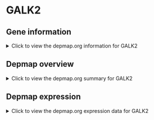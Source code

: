 <h1>GALK2</h1>

<h2>Gene information</h2>
<details>
  <summary>Click to view the depmap.org information for GALK2</summary>
  <iframe src="https://depmap.org/portal/gene/GALK2?tab=about" style="border:none;width:100%;height:800px"></iframe>
</details>

<h2>Depmap overview</h2>
<details>
  <summary>Click to view the depmap.org summary for GALK2</summary>
  <iframe src="https://depmap.org/portal/gene/GALK2?tab=overview" style="border:none;width:100%;height:800px"></iframe>
</details>

<h2>Depmap expression</h2>
<details>
  <summary>Click to view the depmap.org expression data for GALK2</summary>
  <iframe src="https://depmap.org/portal/gene/GALK2?tab=characterization" style="border:none;width:100%;height:800px"></iframe>
</details>


<!--
<h2>Reactome Pathway diagram</h2>
<details>
  <summary>Click to view Reactome pathway for GALK2</summary>
  PNAME
</details>
-->


